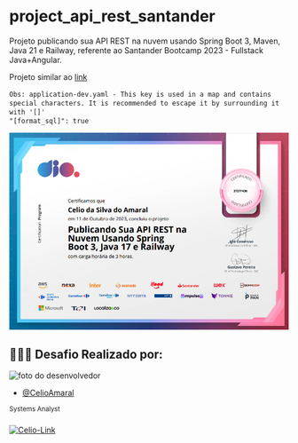 # project_api_rest_santander

Projeto publicando sua API REST na nuvem usando Spring Boot 3, Maven, Java 21 e Railway, referente ao Santander Bootcamp 2023 - Fullstack Java+Angular.

Projeto similar ao [link](https://github.com/CelioAmaral/santander-dev-week-2023-api)

```
Obs: application-dev.yaml - This key is used in a map and contains special characters. It is recommended to escape it by surrounding it with '[]'
"[format_sql]": true
```

![img1](https://github.com/CelioAmaral/project_api_rest_santander/blob/main/src/main/resources/img/certificate_1.png)

## 👨🏽‍💻 Desafio Realizado por:

<img src="https://avatars.githubusercontent.com/u/85323953?v=4" width="100px;" alt="foto do desenvolvedor"/>

- [@CelioAmaral](https://github.com/CelioAmaral)

<sup>Systems Analyst</sup>
</br>

<div>
  <a href="https://www.linkedin.com/in/celioamaral20" target="_blank"><img align="center" alt="Celio-Link" height="30" width="90" src="https://img.shields.io/badge/-LinkedIn-%230077B5?style=flat&logo=linkedin&logoColor=white" target="_blank"></a> 
</div>
